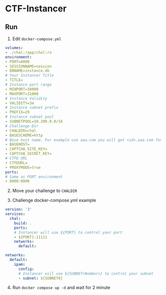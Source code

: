 # CTF-Instancer

## Run
1. Edit `docker-compose.yml`
```yaml
volumes:
- ./chal:/app/chal:ro
environment:
- PORT=8000
- SESSIONNAME=session
- DBNAME=instance.db
# Your Instancer Title
- TITLE=
# Instance port range
- MINPORT=30000
- MAXPORT=31000
# Instance Validity
- VALIDITY=3m
# Instance subnet prefix
- PREFIX=29
# Instance subnet pool
- SUBNETPOOL=10.200.0.0/16
# Challenge Dir
- CHALDIR=chal
- BASESCHEME=http
# Base host name. For example use aaa.com you will get <id>.aaa.com for instance host
- BASEHOST=
- CAPTCHA_SITE_KEY=
- CAPTCHA_SECRET_KEY=
# CTFD URL
- CTFDURL=
- PROXYMODE=true
ports:
# Same as PORT environment
- 8000:8000
```

2. Move your challenge to `CHALDIR`

3. Challenge docker-compose.yml example
```yaml
version: '3'
services:
  chal:
    build: .
    ports:
    # Instancer will use ${PORT} to control your port
    - ${PORT}:11111
    networks:
      default:

networks:
  default:
    ipam:
      config:
      # Instancer will use ${SUBNET<Number>} to control your subnet
      - subnet: ${SUBNET0}
```

4. Run `docker compose up -d` and wait for 2 minute
